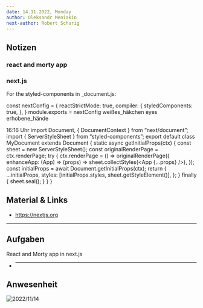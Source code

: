 ```yaml
---
date: 14.11.2022, Monday
author: Oleksandr Meniakin
next-author: Robert Schurig
---
```


## Notizen

### react and morty app

### next.js

For the styled-components in \_document.js:

const nextConfig = {
reactStrictMode: true,
compiler: {
styledComponents: true,
},
}
module.exports = nextConfig
weißes_häkchen
eyes
erhobene_hände

16:16 Uhr
import Document, { DocumentContext } from “next/document”;
import { ServerStyleSheet } from “styled-components”;
export default class MyDocument extends Document {
static async getInitialProps(ctx) {
const sheet = new ServerStyleSheet();
const originalRenderPage = ctx.renderPage;
try {
ctx.renderPage = () =>
originalRenderPage({
enhanceApp: (App) => (props) =>
sheet.collectStyles(<App {...props} />),
});
const initialProps = await Document.getInitialProps(ctx);
return {
...initialProps,
styles: [initialProps.styles, sheet.getStyleElement()],
};
} finally {
sheet.seal();
}
}
}

## Material & Links

- https://nextjs.org

---

## Aufgaben

React and Morty app in next.js

- ***

## Anwesenheit

![2022/11/14](../images/2022-11-14.png)
